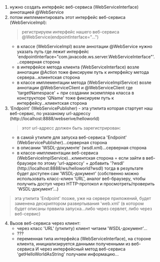
1. нужно создать интерфейс веб-сервиса (WebServiceInterface) аннотацией @WebService
2. потом имплементировать этот интерфейс веб-сервиса (WebServiceImpl):
   > регистрируем интерфейс нашего веб-сервиса  @WebService(endpointInterface="...")
     - в классе (WebServiceImpl) возле аннотации @WebService нужно указать путь где лежит интерфейс 'endpointInterface="com.javacode.ws.server.WebServiceInterface"'...серверная сторона
     - в интерфейсе метода клиента (WebServiceInterface) возле аннотации @Action тоже фиксируем путь к интерфейсу метода сервера...клиентская сторона
     - в классе имплементации метода (WebServiceImplService) возле аннотации @WebServiceClient и @WebServiceClient где 'targetNamespace' + при создании экземпляра класса в конструкторе 'QName' тоже фиксируем путь к интерфейсу...клиентская сторона
3. 'Endpoint' (WebServicePublisher) - эта утилита которая стартует наш веб-сервис, по указаному url-адрессу (http://localhost:8888/webserive/helloworld)
   > этот url-адресс должен быть зарегистрирован:
     - в самой утилите для запуска веб-сервиса 'Endpoint' (WebServicePublisher)...серверная сторона
     - в описании 'WSDL-документе' (wsdl.xml)...серверная сторона
     - в классе-имплементации веб-сервиса (WebServiceImplService)...клиентская сторона
     = если зайти в веб-браузере по этому 'url-адрессу' + добавить '?wsdl' (http://localhost:8888/ws/helloworld?wsdl) тогда в результате будет доступен сам 'WSDL-документ'
       (собственно можно использовать класс-клиен 'URL', аналог веб-браузеру, чтобы получить доступ через HTTP-протокол и просмотреть/проверить 'WSDL-документ'...)
> эта утилита 'Endpoint' позже, уже на сервере приложений, будет заменена дескриптором развертывания 'web.xml' (в котором будет описаны прввила запуска...либо через сервлет, либо через веб-сервис)
4. Вызов веб-сервиса через клиент:
   - через класс 'URL' (утилиту) клиент читаем 'WSDL-документ'...
   - ???
   - переменная типа интерфейса (WebServiceInterface), на стороне клиента, инициализируется данными полученными из веб-сервиса И через интерфейсный метод веб-сервиса 'getHelloWorldAsString' получаем информацию...